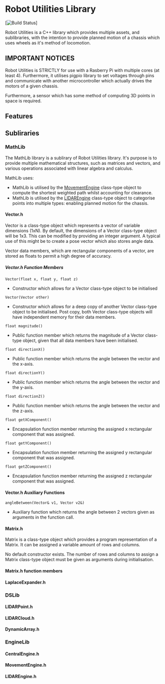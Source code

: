 # Robot Utilities Library

[![Build Status](fucked)]

Robot Utilities is a C++ library which provides multiple assets, and sublibraries, with the intention to provide planned motion of a chassis which uses wheels as it's method of locomotion.

## IMPORTANT NOTICES
Robot Utilities is STRICTLY for use with a Rasberry Pi with multiple cores (at least 4). Furthermore, it utilises pigpio library to set voltages through pins and communicate with another microcontroller which actually drives the motors of a given chassis.

Furthermore, a sensor which has some method of computing 3D points in space is required.

## Features

## Subliraries

### MathLib
The MathLib library is a sublirary of Robot Utilities library. It's purpose is to provide multiple mathematical structures, such as matrices and vectors, and various operations associated with linear algebra and calculus. 

MathLib uses:
- MathLib is utilised by the [MovementEngine](####MovementEngine.h) class-type object to compute the shortest weighted path whilst accounting for clearance.
- MathLib is utilised by the [LIDAREngine](####LIDAREngine.h) class-type object to categorise points into multiple types: enabling planned motion for the chassis.

#### Vector.h
Vector is a class-type object which represents a vector of variable dimensions (1xN). By default, the dimensions of a Vector class-type object will be 1x3. This can be modified by providing an integer argument. A typical use of this might be to create a pose vector which also stores angle data.

Vector data members, which are rectangular components of a vector, are stored as floats to permit a high degree of accuracy.

##### Vector.h Function Members
`Vector(float x, float y, float z)`
- Constructor which allows for a Vector class-type object to be initialised

`Vector(Vector other)`
- Constructor which allows for a deep copy of another Vector class-type object to be initialised. Post copy, both Vector class-type objects will have independent memory for their data members.

`float magnitude()`
- Public function member which returns the magnitude of a Vector class-type object, given that all data members have been initialised.

`float directionX()`
- Public function member which returns the angle between the vector and the x-axis.

`float directionY()`
- Public function member which returns the angle between the vector and the y-axis.

`float directionZ()`
- Public function member which returns the angle between the vector and the z-axis.

`float getXComponent()`
- Encapsulation function member returning the assigned x rectangular component that was assigned.

`float getYComponent()`
- Encapsulation function member returning the assigned y rectangular component that was assigned.

`float getZComponent()`
- Encapsulation function member returning the assigned z rectangular component that was assigned.

#### Vector.h Auxiliary Functions

`angleBetween(Vector& v1, Vector v2&)`
- Auxiliary function which returns the angle between 2 vectors given as arguments in the function call.

#### Matrix.h
Matrix is a class-type object which provides a program representation of a Matrix. It can be assigned a variable amount of rows and columns. 

No default constructor exists. The number of rows and columns to assign a Matrix class-type object must be given as arguments during initialisation.

#### Matrix.h function members

#### LaplaceExpander.h

### DSLib

#### LIDARPoint.h

#### LIDARCloud.h

#### DynamicArray.h

### EngineLib

#### CentralEngine.h

#### MovementEngine.h

#### LIDAREngine.h
